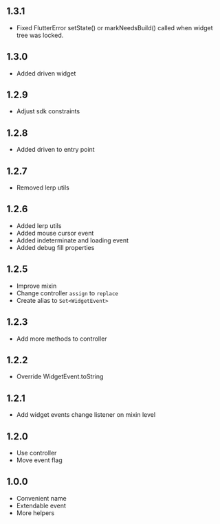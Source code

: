 ## 1.3.1

* Fixed FlutterError setState() or markNeedsBuild() called when widget tree was locked.

## 1.3.0

* Added driven widget

## 1.2.9

* Adjust sdk constraints

## 1.2.8

* Added driven to entry point

## 1.2.7

* Removed lerp utils

## 1.2.6

* Added lerp utils
* Added mouse cursor event
* Added indeterminate and loading event
* Added debug fill properties

## 1.2.5

* Improve mixin
* Change controller `assign` to `replace`
* Create alias to `Set<WidgetEvent>`

## 1.2.3

* Add more methods to controller

## 1.2.2

* Override WidgetEvent.toString

## 1.2.1

* Add widget events change listener on mixin level

## 1.2.0

* Use controller
* Move event flag


## 1.0.0

* Convenient name
* Extendable event
* More helpers
